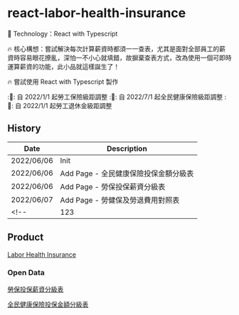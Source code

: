 # react-labor-health-insurance
:rocket: Technology：React with Typescript

:fire: 核心構想：嘗試解決每次計算薪資時都須一一查表，尤其是面對全部員工的薪資時容易眼花撩亂，深怕一不小心就填錯，故摒棄查表方式，改為使用一個可即時運算薪資的功能，此小品就這樣誕生了！

:fire: 嘗試使用 React with Typescript 製作

::pushpin:: 自 2022/1/1 起勞工保險級距調整
::pushpin:: 自 2022/7/1 起全民健康保險級距調整
::pushpin:: 自 2022/1/1 起勞工退休金級距調整


## History
| Date       | Description                           |
| ---------- | ------------------------------------- |
| 2022/06/06 | Init                                  |
| 2022/06/06 | Add Page - 全民健康保險投保金額分級表 |
| 2022/06/06 | Add Page - 勞保投保薪資分級表         |
| 2022/06/07 | Add Page - 勞健保及勞退費用對照表     |
<!-- | 123        | Add Page - 薪資即時試算          | -->

## Product
[Labor Health Insurance](https://fakestandard.github.io/react-labor-health-insurance)

### Open Data
[勞保投保薪資分級表](https://data.gov.tw/dataset/6258)

[全民健康保險投保金額分級表](https://data.gov.tw/dataset/20251)
